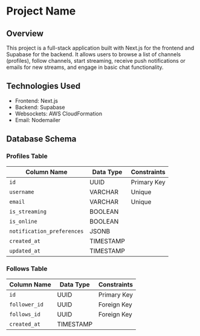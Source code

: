 # Project Name

## Overview

This project is a full-stack application built with Next.js for the frontend and Supabase for the backend. It allows users to browse a list of channels (profiles), follow channels, start streaming, receive push notifications or emails for new streams, and engage in basic chat functionality.

## Technologies Used

- Frontend: Next.js
- Backend: Supabase
- Websockets: AWS CloudFormation
- Email: Nodemailer


## Database Schema

### Profiles Table

| Column Name                | Data Type | Constraints |
| -------------------------- | --------- | ----------- |
| `id`                       | UUID      | Primary Key |
| `username`                 | VARCHAR   | Unique      |
| `email`                    | VARCHAR   | Unique      |
| `is_streaming`             | BOOLEAN   |             |
| `is_online`                | BOOLEAN   |             |
| `notification_preferences` | JSONB     |             |
| `created_at`               | TIMESTAMP |             |
| `updated_at`               | TIMESTAMP |             |

### Follows Table

| Column Name   | Data Type | Constraints |
| ------------- | --------- | ----------- |
| `id`          | UUID      | Primary Key |
| `follower_id` | UUID      | Foreign Key |
| `follows_id`  | UUID      | Foreign Key |
| `created_at`  | TIMESTAMP |             |


